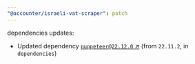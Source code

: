 ```yaml
---
"@accounter/israeli-vat-scraper": patch
---
```

dependencies updates:
  - Updated dependency [`puppeteer@22.12.0` ↗︎](https://www.npmjs.com/package/puppeteer/v/22.12.0) (from `22.11.2`, in `dependencies`)

